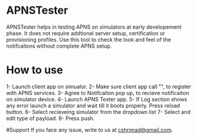 # APNSTester
APNSTester helps in testing APNS on simulators at early developement phase. It does not require addtional server setup, certification or provisioning profiles. Use this tool to check the look and feel of the notifcaitons without complete APNS setup.

# How to use 
  1- Launch client app on simualor.
  2- Make sure client app call "", to register with APNS services.
  3- Agree to Notifcaiton pop up, to recieve notificaiton on simulator device.
  4- Launch APNS Tester app.
  5- If Log section shows any error launch a simulator and wait till it boots properly. Press reload button. 
  6- Select recieveing simulator from the dropdown list
  7- Select and edit type of payload.
  8- Press push. 

#Support 
If you face any issue, write to us at cshrimad@gmail.com.

